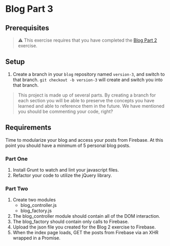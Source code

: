 # Blog Part 3

## Prerequisites

> :warning: This exercise requires that you have completed the [Blog Part 2](../../2-single-page-applications/exercises/SP_JS_XHR_BLOG_02.md) exercise.

## Setup

1. Create a branch in your `blog` repository named `version-3`, and switch to that branch. `git checkout -b version-3` will create and switch you into that branch.

> This project is made up of several parts. By creating a branch for each section you will be able to preserve the concepts you have learned and able to reference them in the future. We have mentioned you should be commenting your code, right?

## Requirements

Time to modularize your blog and access your posts from Firebase. At this point you should have a minimum of 5 personal blog posts.

### Part One

1. Install Grunt to watch and lint your javascript files.
1. Refactor your code to utilize the jQuery library.

### Part Two

1. Create two modules
    - blog_controller.js
    - blog_factory.js
1. The blog_controller module should contain all of the DOM interaction.
1. The blog_factory should contain only calls to Firebase.
1. Upload the json file you created for the Blog 2 exercise to Firebase.
1. When the index page loads, GET the posts from Firebase via an XHR wrapped in a Promise.
